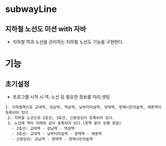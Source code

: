 # subwayLine   
## 지하철 노선도 미션 with 자바   
- 지하철 역과 노선을 관리하는 지하철 노선도 기능을 구현한다.

# 기능  
## 초기설정
- 프로그램 시작 시 역, 노선 등 필요한 정보를 미리 셋팅
```
1. 지하철역으로 교대역, 강남역, 역삼역, 남부터미널역, 양재역, 양재시민의숲역, 매봉역이 등록되어 있다.
 2. 지하철 노선으로 2호선, 3호선, 신분당선이 등록되어 있다.
 3. 노선에 역이 아래와 같이 등록되어 있다.(왼쪽 끝이 상행 종점)
   - 2호선: 교대역 - 강남역 - 역삼역
   - 3호선: 교대역 - 남부터미널역 - 양재역 - 매봉역
   - 신분당선: 강남역 - 양재역 - 양재시민의숲역
```   
